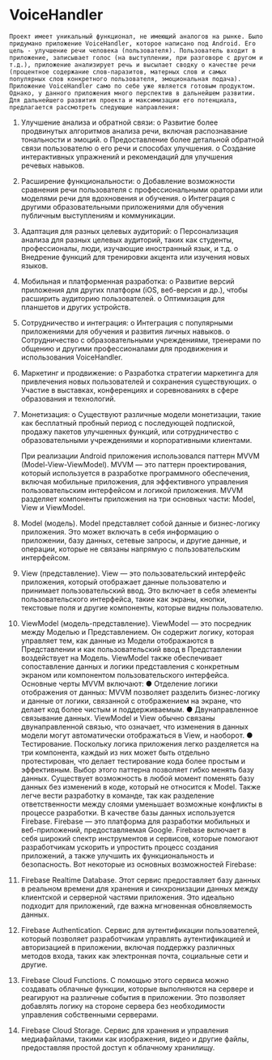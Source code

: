 ﻿# VoiceHandler
    Проект имеет уникальный функционал, не имеющий аналогов на рынке. Было придумано приложение VoiceHandler, которое написано под Android. Его цель - улучшение речи человека (пользователя). Пользователь входит в приложение, записывает голос (на выступлении, при разговоре с другом и т.д.), приложение анализирует речь и высылает сводку о качестве речи (процентное содержание слов-паразитов, матерных слов и самых популярных слов конкретного пользователя, эмоциональная подача).
    Приложение VoiceHandler само по себе уже является готовым продуктом. Однако, у данного приложения много перспектив в дальнейшем развитии. Для дальнейшего развития проекта и максимизации его потенциала, предлагается рассмотреть следующие направления:
1.	Улучшение анализа и обратной связи:
o	Развитие более продвинутых алгоритмов анализа речи, включая распознавание тональности и эмоций.
o	Предоставление более детальной обратной связи пользователю о его речи и способах улучшения.
o	Создание интерактивных упражнений и рекомендаций для улучшения речевых навыков.
2.	Расширение функциональности:
o	Добавление возможности сравнения речи пользователя с профессиональными ораторами или моделями речи для вдохновения и обучения.
o	Интеграция с другими образовательными приложениями для обучения публичным выступлениям и коммуникации.
3.	Адаптация для разных целевых аудиторий:
o	Персонализация анализа для разных целевых аудиторий, таких как студенты, профессионалы, люди, изучающие иностранный язык, и т.д.
o	Внедрение функций для тренировки акцента или изучения новых языков.
4.	Мобильная и платформенная разработка:
o	Развитие версий приложения для других платформ (iOS, веб-версия и др.), чтобы расширить аудиторию пользователей.
o	Оптимизация для планшетов и других устройств.
5.	Сотрудничество и интеграция:
o	Интеграция с популярными приложениями для обучения и развития личных навыков.
o	Сотрудничество с образовательными учреждениями, тренерами по общению и другими профессионалами для продвижения и использования VoiceHandler.
6.	Маркетинг и продвижение:
o	Разработка стратегии маркетинга для привлечения новых пользователей и сохранения существующих.
o	Участие в выставках, конференциях и соревнованиях в сфере образования и технологий.
7.	Монетизация:
o	Существуют различные модели монетизации, такие как бесплатный пробный период с последующей подпиской, продажу пакетов улучшенных функций, или сотрудничество с образовательными учреждениями и корпоративными клиентами.

    При реализации Android приложения использовался паттерн MVVM (Model-View-ViewModel). MVVM — это паттерн проектирования, который используется в разработке программного обеспечения, включая мобильные приложения, для эффективного управления пользовательским интерфейсом и логикой приложения. MVVM разделяет компоненты приложения на три основных части: Model, View и ViewModel.
1.	Model (модель). Model представляет собой данные и бизнес-логику приложения. Это может включать в себя информацию о приложении, базу данных, сетевые запросы, и другие данные, и операции, которые не связаны напрямую с пользовательским интерфейсом.
2.	View (представление). View — это пользовательский интерфейс приложения, который отображает данные пользователю и принимает пользовательский ввод. Это включает в себя элементы пользовательского интерфейса, такие как экраны, кнопки, текстовые поля и другие компоненты, которые видны пользователю.
3.	ViewModel (модель-представление). ViewModel — это посредник между Моделью и Представлением. Он содержит логику, которая управляет тем, как данные из Модели отображаются в Представлении и как пользовательский ввод в Представлении воздействует на Модель. ViewModel также обеспечивает сопоставление данных и логики представления с конкретным экраном или компонентом пользовательского интерфейса.
Основные черты MVVM включают:
●	Отделение логики отображения от данных: MVVM позволяет разделить бизнес-логику и данные от логики, связанной с отображением на экране, что делает код более чистым и поддерживаемым.
●	Двунаправленное связывание данных. ViewModel и View обычно связаны двунаправленной связью, что означает, что изменения в данных модели могут автоматически отображаться в View, и наоборот.
●	Тестирование. Поскольку логика приложения легко разделяется на три компонента, каждый из них может быть отдельно протестирован, что делает тестирование кода более простым и эффективным.
Выбор этого паттерна позволяет гибко менять базу данных. Существует возможность в любой момент поменять базу данных без изменений в коде, который не относится к Model. Также легче вести разработку в команде, так как разделение ответственности между слоями уменьшает возможные конфликты в процессе разработки.
    В качестве базы данных используется Firebase. Firebase — это платформа для разработки мобильных и веб-приложений, предоставляемая Google. Firebase включает в себя широкий спектр инструментов и сервисов, которые помогают разработчикам ускорить и упростить процесс создания приложений, а также улучшить их функциональность и безопасность. Вот некоторые из основных возможностей Firebase:
1.	Firebase Realtime Database. Этот сервис предоставляет базу данных в реальном времени для хранения и синхронизации данных между клиентской и серверной частями приложения. Это идеально подходит для приложений, где важна мгновенная обновляемость данных.
2.	Firebase Authentication. Сервис для аутентификации пользователей, который позволяет разработчикам управлять аутентификацией и авторизацией в приложении, включая поддержку различных методов входа, таких как электронная почта, социальные сети и другие.
3.	Firebase Cloud Functions. С помощью этого сервиса можно создавать облачные функции, которые выполняются на сервере и реагируют на различные события в приложении. Это позволяет добавлять логику на стороне сервера без необходимости управления собственными серверами.
4.	Firebase Cloud Storage. Сервис для хранения и управления медиафайлами, такими как изображения, видео и другие файлы, предоставляя простой доступ к облачному хранилищу.


